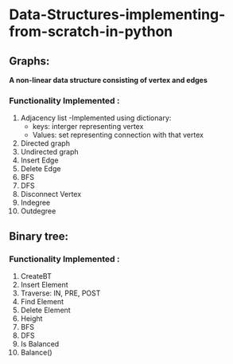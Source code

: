 # Data-Structures-implementing-from-scratch-in-python

## Graphs: 
**A non-linear data structure consisting of vertex and edges**
### **Functionality Implemented :**
1. Adjacency list 
  -Implemented using dictionary:
    - keys: interger representing vertex
    - Values: set representing connection with that vertex
2. Directed graph
3. Undirected graph
4. Insert Edge
5. Delete Edge
6. BFS
7. DFS
8. Disconnect Vertex
9. Indegree
10. Outdegree


## Binary tree:
### **Functionality Implemented :**
1. CreateBT
2. Insert Element
3. Traverse:  IN, PRE, POST
4. Find Element
5. Delete Element
6. Height
7. BFS
8. DFS
9. Is Balanced
10. Balance()

